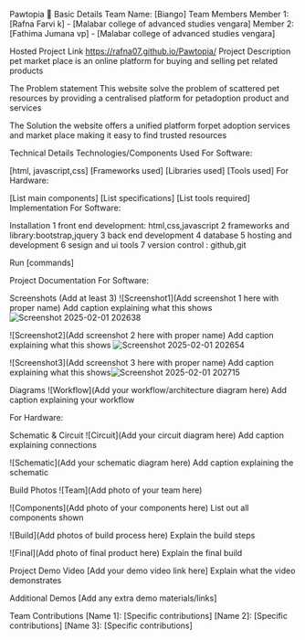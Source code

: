 Pawtopia 🎯
Basic Details
Team Name: [Biango]
Team Members
Member 1: [Rafna Farvi k] - [Malabar college of advanced studies vengara]
Member 2: [Fathima Jumana vp] - [Malabar college of advanced studies vengara]

Hosted Project Link
https://rafna07.github.io/Pawtopia/
Project Description
pet market place is an online platform for buying and selling pet related products

The Problem statement
This website solve the problem of scattered pet resources by providing a centralised platform for petadoption product and services

The Solution
the website offers a unified platform forpet adoption services and market place making it easy to find trusted resources

Technical Details
Technologies/Components Used
For Software:

[html, javascript,css]
[Frameworks used]
[Libraries used]
[Tools used]
For Hardware:

[List main components]
[List specifications]
[List tools required]
Implementation
For Software:

Installation
1 front end development: html,css,javascript
2 frameworks and library:bootstrap,jquery
3 back end development
4 database
5 hosting and development
6 sesign and ui tools
7 version control : github,git

Run
[commands]

Project Documentation
For Software:

Screenshots (Add at least 3)
![Screenshot1](Add screenshot 1 here with proper name) Add caption explaining what this shows![Screenshot 2025-02-01 202638](https://github.com/user-attachments/assets/71393a71-994c-42e7-b773-030d77f84e3c)


![Screenshot2](Add screenshot 2 here with proper name) Add caption explaining what this shows
![Screenshot 2025-02-01 202654](https://github.com/user-attachments/assets/96c8bad0-713d-4cca-86c2-aa826cbb1ed7)

![Screenshot3](Add screenshot 3 here with proper name) Add caption explaining what this shows![Screenshot 2025-02-01 202715](https://github.com/user-attachments/assets/af80ff8b-0a58-4763-9b86-3d7f900defaa)


Diagrams
![Workflow](Add your workflow/architecture diagram here) Add caption explaining your workflow

For Hardware:

Schematic & Circuit
![Circuit](Add your circuit diagram here) Add caption explaining connections

![Schematic](Add your schematic diagram here) Add caption explaining the schematic

Build Photos
![Team](Add photo of your team here)

![Components](Add photo of your components here) List out all components shown

![Build](Add photos of build process here) Explain the build steps

![Final](Add photo of final product here) Explain the final build

Project Demo
Video
[Add your demo video link here] Explain what the video demonstrates

Additional Demos
[Add any extra demo materials/links]

Team Contributions
[Name 1]: [Specific contributions]
[Name 2]: [Specific contributions]
[Name 3]: [Specific contributions]

